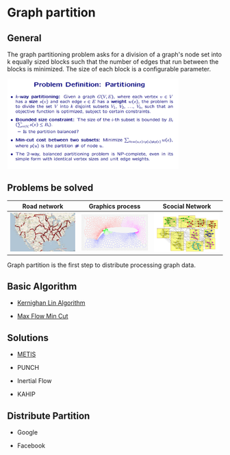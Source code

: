 # Graph partition

## General

The graph partitioning problem asks for a division of a graph's node set into k equally sized blocks such that the number of edges that run between the blocks is minimized.  The size of each block is a configurable parameter.

<img src="../resource/pictures/probelm_description_partitioning.png" alt="probelm_description_partitioning" style="width:400px;"/>

## Problems be solved

| Road network | Graphics process | Scocial Network |
| --- | --- | --- |
| <img src="../resource/pictures/roadnetwork_partition_example_1.png" alt="roadnetwork_partition_example_1" style="width:400px;"/> |  <img src="../resource/pictures/graphics_partition.png" alt="graphics_partition" style="width:400px;"/> |  <img src="../resource/pictures/football_team_match.png" alt="football_team_match" style="width:400px;"/> | 


Graph partition is the first step to distribute processing graph data.

## Basic Algorithm
- [Kernighan Lin Algorithm](./kernighan_lin_alg.md)

- [Max Flow Min Cut](./max_flow_min_cut.md)

## Solutions

- [METIS](./metis.md)

- PUNCH

- Inertial Flow

- KAHIP

## Distribute Partition

- Google

- Facebook


